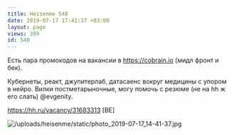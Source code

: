 ```yaml
---
title: Heisenme 540
date: 2019-07-17 17:41:37 +03:00
layout: page
views: 399
id: 540
---
```


Есть пара промокодов на вакансии в https://cobrain.io (мидл фронт и бек).

Кубернеты, реакт,  джупитерлаб, датасаенс вокруг медицины с упором в нейро. Вилки постметарыночные, могу помочь с резюме (не на hh ж его слать) @evgenity.

https://hh.ru/vacancy/31683313 [BE]



![/uploads/heisenme/static/photo_2019-07-17_14-41-37.jpg](/uploads/heisenme/static/photo_2019-07-17_14-41-37.jpg)
